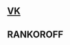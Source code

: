 [VK](https://vk.com/rankoroff)
------------------------------
RANKOROFF
------------------------------
